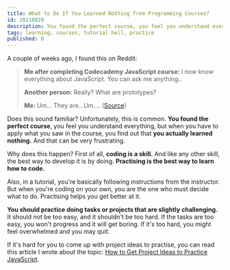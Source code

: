 ```yaml
---
title: What to Do If You Learned Nothing from Programming Courses?
id: 20210829
description: You found the perfect course, you feel you understand everything, but when you apply what you saw, you realise you learned nothing. But there's a way to get unstuck.
tags: learning, courses, tutorial hell, practice
published: 0
---
```


A couple of weeks ago, I found this on Reddit:
> **Me after completing Codecademy JavaScript course:** I now know everything about JavaScript. You can ask me anything..
>
> **Another person:** Really? What are prototypes?
>
> **Me:** Um... They are...Um....
([Source](https://www.reddit.com/r/learnjavascript/comments/p1gvzz/can_we_relate/))

Does this sound familiar? Unfortunately, this is common. **You found the perfect course**, you feel you understand everything, but when you have to apply what you saw in the course, you find out that **you actually learned nothing.** And that can be very frustrating.

Why does this happen? First of all, **coding is a skill.** And like any other skill, the best way to develop it is by doing. **Practising is the best way to learn how to code.**

Also, in a tutorial, you're basically following instructions from the instructor. But when you're coding on your own, you are the one who must decide what to do. Practising helps you get better at it.

**You should practice doing tasks or projects that are slightly challenging.** It should not be too easy, and it shouldn't be too hard. If the tasks are too easy, you won't progress and it will get boring. If it's too hard, you might feel overwhelmed and you may quit.

If it's hard for you to come up with project ideas to practise, you can read this article I wrote about the topic: [How to Get Project Ideas to Practice JavaScript](/how-to-get-project-ideas-to-practice-javascript).
